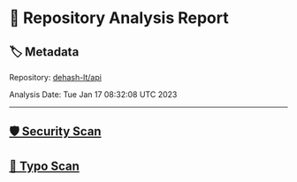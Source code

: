 # 🧪 Repository Analysis Report

## 🏷️ Metadata

Repository:
[dehash-lt/api](https://github.com/dehash-lt/api)

Analysis Date:
Tue Jan 17 08:32:08 UTC 2023

---

## [🛡️ Security Scan](./security)


## [🚫 Typo Scan](./typos)


